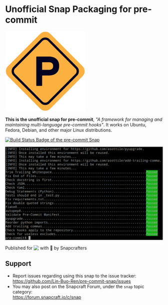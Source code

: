 # Unofficial Snap Packaging for pre-commit
<!--
	Use the Staticaly service for easy access to in-repo pictures:
	https://www.staticaly.com/
-->
![Logo of pre-commit](gui/logo.256px.png "Logo of pre-commit")

**This is the unofficial snap for pre-commit**, *"A framework for managing and maintaining multi-language pre-commit hooks"*. It works on Ubuntu, Fedora, Debian, and other major Linux distributions.

[![Build Status Badge of the `pre-commit` Snap](https://build.snapcraft.io/badge/Lin-Buo-Ren/pre-commit-snap.svg "Build Status of the `pre-commit` snap")](https://build.snapcraft.io/user/Lin-Buo-Ren/pre-commit-snap)

![Screenshot of the Snapped Application](local/screenshots/precommit-run-allfiles-result.png "Screenshot of the Snapped Application")

Published for <img src="http://anything.codes/slack-emoji-for-techies/emoji/tux.png" align="top" width="24" /> with 💝 by Snapcrafters

<!-- Uncomment and modify this when you have published the snap to the Snap Store
## Installation
([Don't have snapd installed?](https://snapcraft.io/docs/core/install))

### In a Terminal
    # Install the snap #
    sudo snap install --channel=edge --devmode pre-commit
    #sudo snap install --channel=beta pre-commit
    #sudo snap install pre-commit
    
    # Connect the snap to essential security confinement interfaces #
    ## (Proper reasoning for connecting _plug_name_) ##
    sudo snap connect pre-commit:_plug_name_
    
    # Connect the snap to optional security confinement interfaces #
    ## (Proper reasoning for connecting _plug_name_) ##
    sudo snap connect pre-commit:_plug_name_
    
    # Launch the application #
    pre-commit
    snap run pre-commit # If you have another existing installation

### The Graphical Way
[![Get it from the Snap Store](https://snapcraft.io/static/images/badges/en/snap-store-black.svg)](https://snapcraft.io/pre-commit)
-->

<!-- Uncomment when you have test results
## What is Working
* [A list of functionallities that are verified working]

## What is NOT Working...yet 
Check out the [issue tracker](https://github.com/Lin-Buo-Ren/pre-commit-snap/issues) for known issues.
-->

## Support
* Report issues regarding using this snap to the issue tracker:  
  <https://github.com/Lin-Buo-Ren/pre-commit-snap/issues>
* You may also post on the Snapcraft Forum, under the `snap` topic category:  
  <https://forum.snapcraft.io/c/snap>
